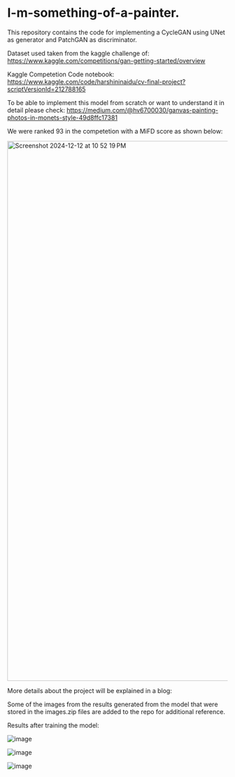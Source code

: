 # I-m-something-of-a-painter.

This repository contains the code for implementing a CycleGAN using UNet as generator and PatchGAN as discriminator.

Dataset used taken from the kaggle challenge of: https://www.kaggle.com/competitions/gan-getting-started/overview

Kaggle Competetion Code notebook: https://www.kaggle.com/code/harshininaidu/cv-final-project?scriptVersionId=212788165

To be able to implement this model from scratch or want to understand it in detail please check: https://medium.com/@hv6700030/ganvas-painting-photos-in-monets-style-49d8ffc17381

We were ranked 93 in the competetion with a MiFD score as shown below:

<img width="1234" alt="Screenshot 2024-12-12 at 10 52 19 PM" src="https://github.com/user-attachments/assets/740a65c0-c7b3-40cd-9600-792bf1f36d7d" />






More details about the project will be explained in a blog:

Some of the images from the results generated from the model that were stored in the images.zip files are added to the repo for additional reference.

Results after training the model:

![image](https://github.com/user-attachments/assets/5a4baf45-91f9-4c2a-be6b-43910c993d48)

![image](https://github.com/user-attachments/assets/83b97f29-1d8f-4b03-9746-ab73008a8004)

![image](https://github.com/user-attachments/assets/93b8a281-2b8a-4911-9859-f8a35e6227f1)


